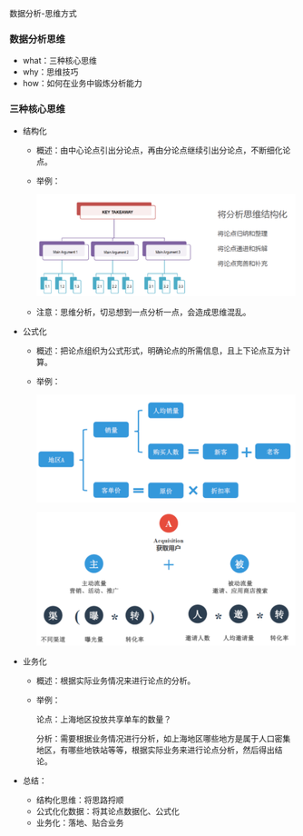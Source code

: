 数据分析-思维方式

### 数据分析思维

-   what：三种核心思维
-   why：思维技巧
-   how：如何在业务中锻炼分析能力

### 三种核心思维

-   结构化

    -   概述：由中心论点引出分论点，再由分论点继续引出分论点，不断细化论点。

    -   举例：

        ![1559314345404](./images/1559314345404.png)

    -   注意：思维分析，切忌想到一点分析一点，会造成思维混乱。

-   公式化

    -   概述：把论点组织为公式形式，明确论点的所需信息，且上下论点互为计算。

    -   举例：

        ![1559315014144](./images/1559315014144.png)

        ![1559315042967](./images/1559315042967.png)

-   业务化

    -   概述：根据实际业务情况来进行论点的分析。

    -   举例：

        论点：上海地区投放共享单车的数量？

        分析：需要根据业务情况进行分析，如上海地区哪些地方是属于人口密集地区，有哪些地铁站等等，根据实际业务来进行论点分析，然后得出结论。

-   总结：
    -   结构化思维：将思路捋顺
    -   公式化化数据：将其论点数据化、公式化
    -   业务化：落地、贴合业务

